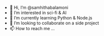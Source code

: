 - 👋 Hi, I’m @samhithabalamoni
- 👀 I’m interested in sci-fi & AI
- 🌱 I’m currently learning Python & Node.js
- 💞️ I’m looking to collaborate on a side project
- 📫 How to reach me ...

<!---
samhithabalamoni/samhithabalamoni is a ✨ special ✨ repository because its `README.md` (this file) appears on your GitHub profile.
You can click the Preview link to take a look at your changes.
--->
